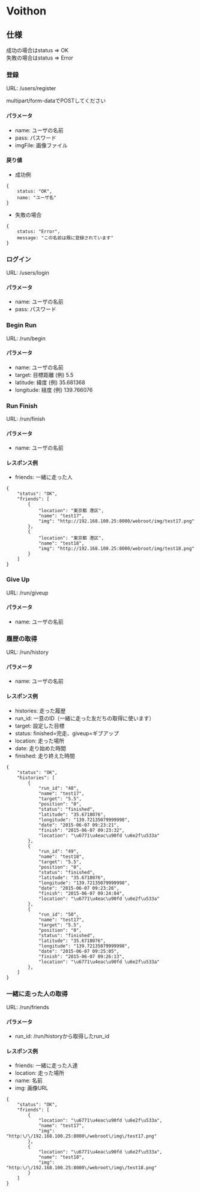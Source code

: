 # Voithon

## 仕様

成功の場合はstatus => OK  
失敗の場合はstatus => Error

### 登録

URL: /users/register

multipart/form-dataでPOSTしてください

#### パラメータ

+ name: ユーザの名前
+ pass: パスワード
+ imgFile: 画像ファイル

#### 戻り値

+ 成功例

```
{
    status: "OK",
    name: "ユーザ名"
}
```

+ 失敗の場合

```
{
    status: "Error",
    message: "この名前は既に登録されています"
}
```

### ログイン

URL: /users/login

#### パラメータ

+ name: ユーザの名前
+ pass: パスワード

### Begin Run

URL: /run/begin

#### パラメータ

+ name: ユーザの名前
+ target: 目標距離 (例) 5.5
+ latitude: 緯度 (例) 35.681368
+ longitude: 経度 (例) 139.766076

### Run Finish

URL: /run/finish

#### パラメータ

+ name: ユーザの名前

#### レスポンス例

+ friends: 一緒に走った人


```
{
    "status": "OK",
    "friends": [
        {
            "location": "東京都 港区",
            "name": "test17",
            "img": "http://192.168.100.25:8000/webroot/img/test17.png"
        },
        {
            "location": "東京都 港区",
            "name": "test18",
            "img": "http://192.168.100.25:8000/webroot/img/test18.png"
        }
    ]
}
```

### Give Up

URL: /run/giveup

#### パラメータ

+ name: ユーザの名前

### 履歴の取得

URL: /run/history

#### パラメータ

+ name: ユーザの名前

#### レスポンス例

+ histories: 走った履歴
 + run_id: 一意のID（一緒に走った友だちの取得に使います）
 + target: 設定した目標
 + status: finished=完走、giveup=ギブアップ
 + location: 走った場所
 + date: 走り始めた時間
 + finished: 走り終えた時間

```
{
    "status": "OK",
    "histories": [
        {
            "run_id": "48",
            "name": "test17",
            "target": "5.5",
            "position": "0",
            "status": "finished",
            "latitude": "35.6718076",
            "longitude": "139.72135079999998",
            "date": "2015-06-07 09:23:21",
            "finish": "2015-06-07 09:23:32",
            "location": "\u6771\u4eac\u90fd \u6e2f\u533a"
        },
        {
            "run_id": "49",
            "name": "test18",
            "target": "5.5",
            "position": "0",
            "status": "finished",
            "latitude": "35.6718076",
            "longitude": "139.72135079999998",
            "date": "2015-06-07 09:23:26",
            "finish": "2015-06-07 09:24:04",
            "location": "\u6771\u4eac\u90fd \u6e2f\u533a"
        },
        {
            "run_id": "50",
            "name": "test17",
            "target": "5.5",
            "position": "0",
            "status": "finished",
            "latitude": "35.6718076",
            "longitude": "139.72135079999998",
            "date": "2015-06-07 09:25:05",
            "finish": "2015-06-07 09:26:13",
            "location": "\u6771\u4eac\u90fd \u6e2f\u533a"
        },
    ]
}
```

### 一緒に走った人の取得

URL: /run/friends

#### パラメータ

+ run_id: /run/historyから取得したrun_id

#### レスポンス例

+ friends: 一緒に走った人達
 + location: 走った場所
 + name: 名前
 + img: 画像URL

```
{
    "status": "OK",
    "friends": [
        {
            "location": "\u6771\u4eac\u90fd \u6e2f\u533a",
            "name": "test17",
            "img": "http:\/\/192.168.100.25:8000\/webroot\/img\/test17.png"
        },
        {
            "location": "\u6771\u4eac\u90fd \u6e2f\u533a",
            "name": "test18",
            "img": "http:\/\/192.168.100.25:8000\/webroot\/img\/test18.png"
        }
    ]
}
```